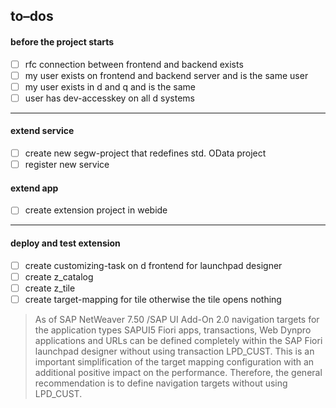 
## to–dos 
#### before the project starts
- [ ] rfc connection between frontend and backend exists
- [ ] my user exists on frontend and backend server and is the same user
- [ ] my user exists in d and q and is the same
- [ ] user has dev-accesskey on all d systems
____________________________________
#### extend service
- [ ] create new segw-project that redefines std. OData project 
- [ ] register new service
#### extend app
- [ ] create extension project in webide
__________________________________
#### deploy and test extension
- [ ] create customizing-task on d frontend for launchpad designer    
- [ ] create z_catalog
- [ ] create z_tile
- [ ] create target-mapping for tile otherwise the tile opens nothing 
>As of SAP NetWeaver 7.50 /SAP UI Add-On 2.0 navigation targets for the application types SAPUI5 Fiori apps, transactions, Web Dynpro applications and URLs can be defined completely within the SAP Fiori launchpad designer without using transaction LPD_CUST.
This is an important simplification of the target mapping configuration with an additional positive impact on the performance. Therefore, the general recommendation is to define navigation targets without using LPD_CUST.

